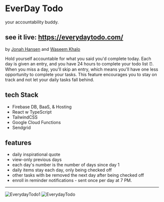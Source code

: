 # EverDay Todo
your accountability buddy.

## see it live: https://everydaytodo.com/

by [Jonah Hansen](https://www.linkedin.com/in/jonah-hansen-dev) and [Waseem Khalo](https://www.linkedin.com/in/waseemkhalo/)

Hold yourself accountable for what you said you'd complete today. Each day is given an entry, and you have 24 hours to complete your todo list ⏰. When you miss a day, you'll skip an entry, which means you'll have one less opportunity to complete your tasks. This feature encourages you to stay on track and not let your daily tasks fall behind.

## tech Stack
- Firebase DB, BaaS, & Hosting
- React w TypeScript
- TailwindCSS
- Google Cloud Functions
- Sendgrid

## features
- daily inspirational quote
- view-only previous days
- each day's number is the number of days since day 1
- daily items stay each day, only being checked off
- other tasks with be removed the next day after being checked off
- enroll in reminder notifications - sent once per day at 7 PM. 

---

![EverydayTodo1](https://github.com/waseemkhalo/everyday-client/assets/43560715/d6efe9ba-301e-4b84-a091-602123fd4699)
![EverydayTodo](https://github.com/waseemkhalo/everyday-client/assets/43560715/adefd3c3-8853-442b-8e1e-9d1ad4e71954)
